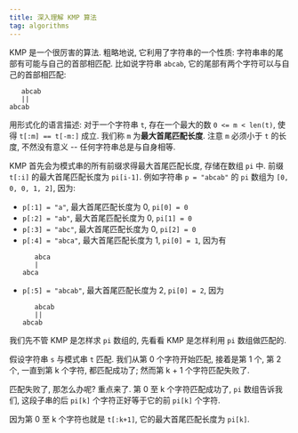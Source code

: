 ```yaml
---
title: 深入理解 KMP 算法
tag: algorithms
---
```

KMP 是一个很厉害的算法. 粗略地说, 它利用了字符串的一个性质: 字符串串的尾部有可能与自己的首部相匹配. 比如说字符串 `abcab`, 它的尾部有两个字符可以与自己的首部相匹配:

```
   abcab
   ||
abcab
```

用形式化的语言描述: 对于一个字符串 `t`, 存在一个最大的数 `0 <= m < len(t)`, 使得 `t[:m] == t[-m:]` 成立. 我们称 `m` 为**最大首尾匹配长度**. 注意 `m` 必须小于 `t` 的长度, 不然没有意义 -- 任何字符串总是与自身相等.

KMP 首先会为模式串的所有前缀求得最大首尾匹配长度, 存储在数组 `pi` 中. 前缀 `t[:i]` 的最大首尾匹配长度为 `pi[i-1]`. 例如字符串 `p = "abcab"` 的 `pi` 数组为 `[0, 0, 0, 1, 2]`, 因为:

- `p[:1] = "a"`, 最大首尾匹配长度为 0, `pi[0] = 0`
- `p[:2] = "ab"`, 最大首尾匹配长度为 0, `pi[1] = 0`
- `p[:3] = "abc"`, 最大首尾匹配长度为 0, `pi[2] = 0`
- `p[:4] = "abca"`, 最大首尾匹配长度为 1, `pi[0] = 1`, 因为有
    ```
       abca
       |
    abca
    ```
- `p[:5] = "abcab"`, 最大首尾匹配长度为 2, `pi[0] = 2`, 因为
    ```
       abcab
       ||
    abcab
    ```

我们先不管 KMP 是怎样求 `pi` 数组的, 先看看 KMP 是怎样利用 `pi` 数组做匹配的.

假设字符串 `s` 与模式串 `t` 匹配. 我们从第 0 个字符开始匹配, 接着是第 1 个, 第 2 个, 一直到第 k 个字符, 都匹配成功了; 然而第 k + 1 个字符匹配失败了.

匹配失败了, 那怎么办呢? 重点来了. 第 0 至 k 个字符匹配成功了, `pi` 数组告诉我们, 这段子串的后 `pi[k]` 个字符正好等于它的前 `pi[k]` 个字符.

因为第 0 至 k 个字符也就是 `t[:k+1]`, 它的最大首尾匹配长度为 `pi[k]`.
